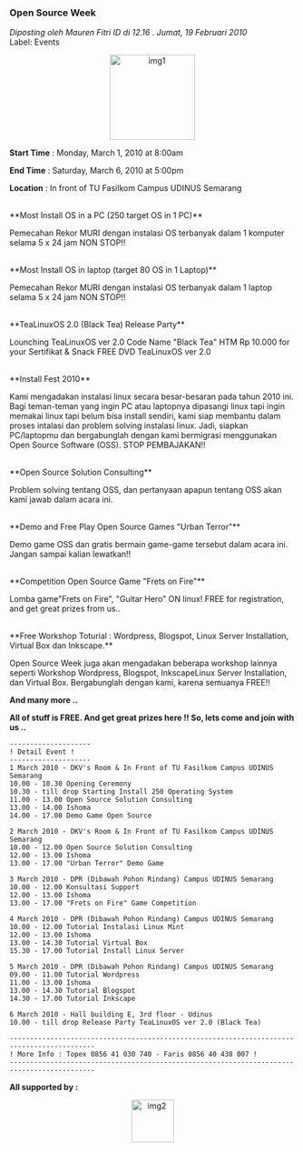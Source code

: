 ### **Open Source Week**
_Diposting oleh Mauren Fitri ID di 12.16 . Jumat, 19 Februari 2010_
<br>
Label: Events

<p align="center">
	<img src="./posts/2010-02-19-open-source-week/opensourceweek.png" height="150px" alt="img1">
</p> 

**Start Time** : Monday, March 1, 2010 at 8:00am

**End Time** : Saturday, March 6, 2010 at 5:00pm

**Location** : In front of TU Fasilkom Campus UDINUS Semarang

<br>
**Most Install OS in a PC (250 target OS in 1 PC)**

Pemecahan Rekor MURI dengan instalasi OS terbanyak dalam 1 komputer selama 5 x 24 jam NON STOP!!

<br>
**Most Install OS in laptop (target 80 OS in 1 Laptop)**

Pemecahan Rekor MURI dengan instalasi OS terbanyak dalam 1 laptop selama 5 x 24 jam NON STOP!!

<br>
**TeaLinuxOS 2.0 (Black Tea) Release Party**

Lounching TeaLinuxOS ver 2.0 Code Name "Black Tea"
HTM Rp 10.000 for your Sertifikat & Snack
FREE DVD TeaLinuxOS ver 2.0

<br>
**Install Fest 2010**

Kami mengadakan instalasi linux secara besar-besaran pada tahun 2010 ini. Bagi teman-teman yang ingin PC atau laptopnya dipasangi linux tapi ingin memakai linux tapi belum bisa install sendiri, kami siap membantu dalam proses intalasi dan problem solving instalasi linux. Jadi, siapkan PC/laptopmu dan bergabunglah dengan kami bermigrasi menggunakan Open Source Software (OSS). STOP PEMBAJAKAN!!

<br>
**Open Source Solution Consulting**

Problem solving tentang OSS, dan pertanyaan apapun tentang OSS akan kami jawab dalam acara ini.

<br>
**Demo and Free Play Open Source Games "Urban Terror"**

Demo game OSS dan gratis bermain game-game tersebut dalam acara ini. Jangan sampai kalian lewatkan!!

<br>
**Competition Open Source Game "Frets on Fire"**

Lomba game"Frets on Fire", "Guitar Hero" ON linux! FREE for registration, and get great prizes from us..

<br>
**Free Workshop Toturial : Wordpress, Blogspot, Linux Server Installation, Virtual Box dan Inkscape.**

Open Source Week juga akan mengadakan beberapa workshop lainnya seperti Workshop  Wordpress, Blogspot, InkscapeLinux Server Installation, dan Virtual Box. Bergabunglah dengan kami, karena semuanya FREE!!

**And many more ..**

**All of stuff is FREE. And get great prizes here !!
So, lets come and join with us ..**

```
--------------------
! Detail Event !
--------------------
1 March 2010 - DKV's Room & In Front of TU Fasilkom Campus UDINUS Semarang
10.00 - 10.30 Opening Ceremony
10.30 - till drop Starting Install 250 Operating System
11.00 - 13.00 Open Source Solution Consulting
13.00 - 14.00 Ishoma
14.00 - 17.00 Demo Game Open Source

2 March 2010 - DKV's Room & In Front of TU Fasilkom Campus UDINUS Semarang
10.00 - 12.00 Open Source Solution Consulting
12.00 - 13.00 Ishoma
13.00 - 17.00 "Urban Terror" Demo Game

3 March 2010 - DPR (Dibawah Pohon Rindang) Campus UDINUS Semarang
10.00 - 12.00 Konsultasi Support
12.00 - 13.00 Ishoma
13.00 - 17.00 "Frets on Fire" Game Competition

4 March 2010 - DPR (Dibawah Pohon Rindang) Campus UDINUS Semarang
10.00 - 12.00 Tutorial Instalasi Linux Mint
12.00 - 13.00 Ishoma
13.00 - 14.30 Tutorial Virtual Box
15.30 - 17.00 Tutorial Install Linux Server

5 March 2010 - DPR (Dibawah Pohon Rindang) Campus UDINUS Semarang
09.00 - 11.00 Tutorial Wordpress
11.00 - 13.00 Ishoma
13.00 - 14.30 Tutorial Blogspot
14.30 - 17.00 Tutorial Inkscape

6 March 2010 - Hall building E, 3rd floor - Udinus
10.00 - till drop Release Party TeaLinuxOS ver 2.0 (Black Tea)

-------------------------------------------------------------------------------------------
! More Info : Topex 0856 41 030 740 - Faris 0856 40 438 007 !
-------------------------------------------------------------------------------------------
```

**All supported by :**
<p align="center">
	<img src="./posts/2010-02-19-open-source-week/logo.jpg" height="75px" alt="img2">
</p> 

